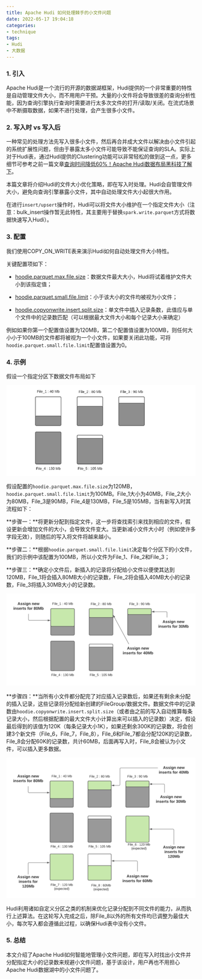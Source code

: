```yaml
---
title: Apache Hudi 如何处理棘手的小文件问题
date: 2022-05-17 19:04:18
categories:
- technique
tags:
- Hudi
- 大数据
---
```


### 1. 引入

Apache Hudi是一个流行的开源的数据湖框架，Hudi提供的一个非常重要的特性是自动管理文件大小，而不用用户干预。大量的小文件将会导致很差的查询分析性能，因为查询引擎执行查询时需要进行太多次文件的打开/读取/关闭。在流式场景中不断摄取数据，如果不进行处理，会产生很多小文件。

### 2. 写入时 vs 写入后

一种常见的处理方法先写入很多小文件，然后再合并成大文件以解决由小文件引起的系统扩展性问题，但由于暴露太多小文件可能导致不能保证查询的SLA。实际上对于Hudi表，通过Hudi提供的Clustering功能可以非常轻松的做到这一点，更多细节可参考之前一篇文章[查询时间降低60%！Apache Hudi数据布局黑科技了解下](https://mp.weixin.qq.com/s/5JdOrI8HpJJS-xkVG296iw)。

本篇文章将介绍Hudi的文件大小优化策略，即在写入时处理。Hudi会自管理文件大小，避免向查询引擎暴露小文件，其中自动处理文件大小起很大作用。

在进行`insert/upsert`操作时，Hudi可以将文件大小维护在一个指定文件大小（注意：bulk_insert操作暂无此特性，其主要用于替换`spark.write.parquet`方式将数据快速写入Hudi）。

### 3. 配置

我们使用COPY_ON_WRITE表来演示Hudi如何自动处理文件大小特性。

关键配置项如下：

* [hoodie.parquet.max.file.size](http://hudi.apache.org/docs/configurations.html#limitFileSize)：数据文件最大大小，Hudi将试着维护文件大小到该指定值；

* [hoodie.parquet.small.file.limit]((http://hudi.apache.org/docs/configurations.html#compactionSmallFileSize))：小于该大小的文件均被视为小文件；
* [hoodie.copyonwrite.insert.split.size](http://hudi.apache.org/docs/configurations.html#insertSplitSize)：单文件中插入记录条数，此值应与单个文件中的记录数匹配（可以根据最大文件大小和每个记录大小来确定）

例如如果你第一个配置值设置为120MB，第二个配置值设置为100MB，则任何大小小于100MB的文件都将被视为一个小文件，如果要关闭此功能，可将`hoodie.parquet.small.file.limit`配置值设置为0。

### 4. 示例

假设一个指定分区下数据文件布局如下

![](https://raw.githubusercontent.com/leesf/leesf.github.io/master/pics/hudi-small-files-pic-1.png)

假设配置的`hoodie.parquet.max.file.size`为120MB，`hoodie.parquet.small.file.limit`为100MB。File_1大小为40MB，File_2大小为80MB，File_3是90MB，File_4是130MB，File_5是105MB，当有新写入时其流程如下：

**步骤一：**将更新分配到指定文件，这一步将查找索引来找到相应的文件，假设更新会增加文件的大小，会导致文件变大。当更新减小文件大小时（例如使许多字段无效），则随后的写入将文件将越来越小。

**步骤二：**根据`hoodie.parquet.small.file.limit`决定每个分区下的小文件，我们的示例中该配置为100MB，所以小文件为File_1、File_2和File_3；

**步骤三：**确定小文件后，新插入的记录将分配给小文件以便使其达到120MB，File_1将会插入80MB大小的记录数，File_2将会插入40MB大小的记录数，File_3将插入30MB大小的记录数。

![](https://raw.githubusercontent.com/leesf/leesf.github.io/master/pics/hudi-small-files-pic-2.png)

**步骤四：**当所有小文件都分配完了对应插入记录数后，如果还有剩余未分配的插入记录，这些记录将分配给新创建的FileGroup/数据文件。数据文件中的记录数由`hoodie.copyonwrite.insert.split.size`（或者由之前的写入自动推算每条记录大小，然后根据配置的最大文件大小计算出来可以插入的记录数）决定，假设最后得到的该值为120K（每条记录大小1K），如果还剩余300K的记录数，将会创建3个新文件（File_6，File_7，File_8），File_6和File_7都会分配120K的记录数，File_8会分配60K的记录数，共计60MB，后面再写入时，File_8会被认为小文件，可以插入更多数据。

![](https://raw.githubusercontent.com/leesf/leesf.github.io/master/pics/hudi-small-files-pic-3.png)

Hudi利用诸如自定义分区之类的机制来优化记录分配到不同文件的能力，从而执行上述算法。在这轮写入完成之后，除File_8以外的所有文件均已调整为最佳大小，每次写入都会遵循此过程，以确保Hudi表中没有小文件。

### 5. 总结

本文介绍了Apache Hudi如何智能地管理小文件问题，即在写入时找出小文件并分配指定大小的记录数来规避小文件问题，基于该设计，用户再也不用担心Apache Hudi数据湖中的小文件问题了。

